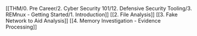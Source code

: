 [[THM/0. Pre Career/2. Cyber Security 101/12. Defensive Security Tooling/3. REMnux - Getting Started/1. Introduction]]
[[2. File Analysis]]
[[3. Fake Network to Aid Analysis]]
[[4. Memory Investigation - Evidence Processing]]
